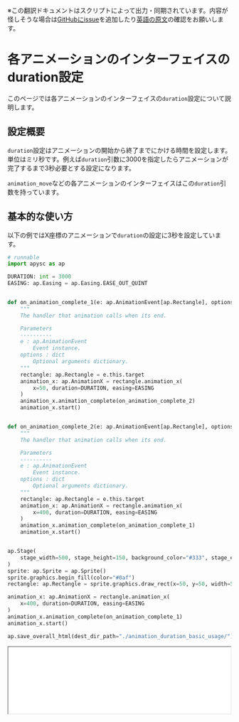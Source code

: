 <span class="inconspicuous-txt">※この翻訳ドキュメントはスクリプトによって出力・同期されています。内容が怪しそうな場合は<a href="https://github.com/simon-ritchie/apysc/issues" target="_blank">GitHubにissue</a>を追加したり[英語の原文](https://simon-ritchie.github.io/apysc/en/animation_duration.html)の確認をお願いします。</span>

# 各アニメーションのインターフェイスのduration設定

このページでは各アニメーションのインターフェイスの`duration`設定について説明します。

## 設定概要

`duration`設定はアニメーションの開始から終了までにかける時間を設定します。単位はミリ秒です。例えば`duration`引数に3000を指定したらアニメーションが完了するまで3秒必要とする設定になります。

`animation_move`などの各アニメーションのインターフェイスはこの`duration`引数を持っています。

## 基本的な使い方

以下の例ではX座標のアニメーションで`duration`の設定に3秒を設定しています。

```py
# runnable
import apysc as ap

DURATION: int = 3000
EASING: ap.Easing = ap.Easing.EASE_OUT_QUINT


def on_animation_complete_1(e: ap.AnimationEvent[ap.Rectangle], options: dict) -> None:
    """
    The handler that animation calls when its end.

    Parameters
    ----------
    e : ap.AnimationEvent
        Event instance.
    options : dict
        Optional arguments dictionary.
    """
    rectangle: ap.Rectangle = e.this.target
    animation_x: ap.AnimationX = rectangle.animation_x(
        x=50, duration=DURATION, easing=EASING
    )
    animation_x.animation_complete(on_animation_complete_2)
    animation_x.start()


def on_animation_complete_2(e: ap.AnimationEvent[ap.Rectangle], options: dict) -> None:
    """
    The handler that animation calls when its end.

    Parameters
    ----------
    e : ap.AnimationEvent
        Event instance.
    options : dict
        Optional arguments dictionary.
    """
    rectangle: ap.Rectangle = e.this.target
    animation_x: ap.AnimationX = rectangle.animation_x(
        x=400, duration=DURATION, easing=EASING
    )
    animation_x.animation_complete(on_animation_complete_1)
    animation_x.start()


ap.Stage(
    stage_width=500, stage_height=150, background_color="#333", stage_elem_id="stage"
)
sprite: ap.Sprite = ap.Sprite()
sprite.graphics.begin_fill(color="#0af")
rectangle: ap.Rectangle = sprite.graphics.draw_rect(x=50, y=50, width=50, height=50)

animation_x: ap.AnimationX = rectangle.animation_x(
    x=400, duration=DURATION, easing=EASING
)
animation_x.animation_complete(on_animation_complete_1)
animation_x.start()

ap.save_overall_html(dest_dir_path="./animation_duration_basic_usage/")
```

<iframe src="static/animation_duration_basic_usage/index.html" width="500" height="150"></iframe>